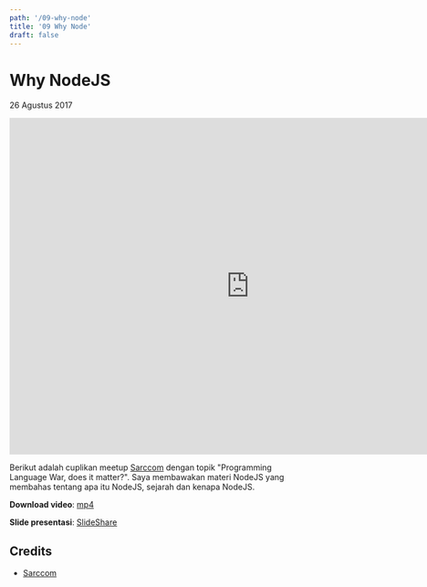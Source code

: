 ```yaml
---
path: '/09-why-node'
title: '09 Why Node'
draft: false
---
```


# Why NodeJS

26 Agustus 2017

<iframe width="840" height="590" src="https://www.youtube.com/embed/XZFIRUcoWOQ" frameborder="0" allowfullscreen></iframe>

Berikut adalah cuplikan meetup [Sarccom](https://www.meetup.com/Software-Architect-Indonesia/) dengan topik "Programming Language War, does it matter?". Saya membawakan materi NodeJS yang membahas tentang apa itu NodeJS, sejarah dan kenapa NodeJS.


**Download video**: [mp4]()

**Slide presentasi**: [SlideShare](https://www.slideshare.net/rizafahmi/why-nodejs-79166333)


## Credits

* [Sarccom](http://sarccom.org/)
